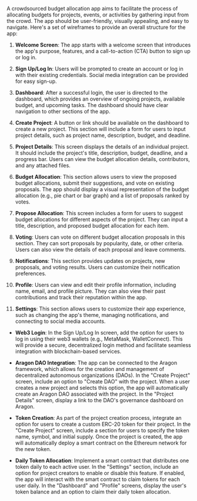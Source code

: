 A crowdsourced budget allocation app aims to facilitate the process of allocating budgets for projects, events, or activities by gathering input from the crowd. The app should be user-friendly, visually appealing, and easy to navigate. Here's a set of wireframes to provide an overall structure for the app:

1. **Welcome Screen**: The app starts with a welcome screen that introduces the app's purpose, features, and a call-to-action (CTA) button to sign up or log in.

2. **Sign Up/Log In**: Users will be prompted to create an account or log in with their existing credentials. Social media integration can be provided for easy sign-up.

3. **Dashboard**: After a successful login, the user is directed to the dashboard, which provides an overview of ongoing projects, available budget, and upcoming tasks. The dashboard should have clear navigation to other sections of the app.

4. **Create Project**: A button or link should be available on the dashboard to create a new project. This section will include a form for users to input project details, such as project name, description, budget, and deadline.

5. **Project Details**: This screen displays the details of an individual project. It should include the project's title, description, budget, deadline, and a progress bar. Users can view the budget allocation details, contributors, and any attached files.

6. **Budget Allocation**: This section allows users to view the proposed budget allocations, submit their suggestions, and vote on existing proposals. The app should display a visual representation of the budget allocation (e.g., pie chart or bar graph) and a list of proposals ranked by votes.

7. **Propose Allocation**: This screen includes a form for users to suggest budget allocations for different aspects of the project. They can input a title, description, and proposed budget allocation for each item.

8. **Voting**: Users can vote on different budget allocation proposals in this section. They can sort proposals by popularity, date, or other criteria. Users can also view the details of each proposal and leave comments.

9. **Notifications**: This section provides updates on projects, new proposals, and voting results. Users can customize their notification preferences.

10. **Profile**: Users can view and edit their profile information, including name, email, and profile picture. They can also view their past contributions and track their reputation within the app.

11. **Settings**: This section allows users to customize their app experience, such as changing the app's theme, managing notifications, and connecting to social media accounts.

* **Web3 Login**: In the Sign Up/Log In screen, add the option for users to log in using their web3 wallets (e.g., MetaMask, WalletConnect). This will provide a secure, decentralized login method and facilitate seamless integration with blockchain-based services.

* **Aragon DAO Integration**: The app can be connected to the Aragon framework, which allows for the creation and management of decentralized autonomous organizations (DAOs). In the "Create Project" screen, include an option to "Create DAO" with the project. When a user creates a new project and selects this option, the app will automatically create an Aragon DAO associated with the project. In the "Project Details" screen, display a link to the DAO's governance dashboard on Aragon.

* **Token Creation**: As part of the project creation process, integrate an option for users to create a custom ERC-20 token for their project. In the "Create Project" screen, include a section for users to specify the token name, symbol, and initial supply. Once the project is created, the app will automatically deploy a smart contract on the Ethereum network for the new token.

* **Daily Token Allocation**: Implement a smart contract that distributes one token daily to each active user. In the "Settings" section, include an option for project creators to enable or disable this feature. If enabled, the app will interact with the smart contract to claim tokens for each user daily. In the "Dashboard" and "Profile" screens, display the user's token balance and an option to claim their daily token allocation.
